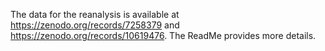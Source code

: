 The data for the reanalysis is available at https://zenodo.org/records/7258379 and https://zenodo.org/records/10619476. The ReadMe provides more details. 